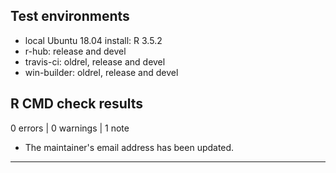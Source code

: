 ## Test environments
* local Ubuntu 18.04 install: R 3.5.2
* r-hub: release and devel
* travis-ci: oldrel, release and devel
* win-builder: oldrel, release and devel

## R CMD check results

0 errors | 0 warnings | 1 note

* The maintainer's email address has been updated.

---
